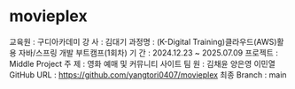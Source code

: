 # movieplex
교육원   : 구디아카데미
강  사   : 김대기
과정명   : (K-Digital Training)클라우드(AWS)활용 자바/스프링 개발 부트캠프(1회차)
기  간   : 2024.12.23 ~ 2025.07.09
프로젝트 : Middle Project
주  제   : 영화 예매 및 커뮤니티 사이트
팀  원   : 김채윤 양은영 이민열
GitHub URL  : https://github.com/yangtori0407/movieplex
최종 Branch : main
